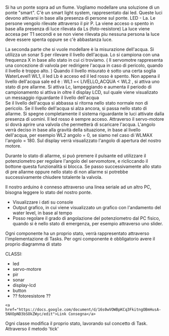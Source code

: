  Si ha un ponte sopra ad un fiume. Vogliamo modellare una soluzione di un ponte "smart".
  C'è un smart light system, rappresentato dai led. Queste luci devono attivarsi in base alla presenza di persone sul ponte. LED - La. 
  Le persone vengolo rilevate attraverso il pir P. La viene acceso o spento in base alla presenza di luce rilevata da Ls (foto-resistore)
  La luce viene accesa per T1 secondi e se non viene rilevata piu nessuna persona la luce deve essere spenta oppure se c'è abbastanza luce.


  La seconda parte che si vuole modellare è la misurazione dell'acqua. Si utilizza un sonar S per rilevare il livello dell'acqua. Lo si campiona con una frequenza X in base allo 
  stato in cui ci troviamo. 
  ( Il servomotre rappresenta una concezione di valvola per redirigere l'acqua in caso di pericolo, quando il livello è troppo alto. )
  Quando il livello misurato è sotto una certa soglia WaterLevel1 WL1, il led Lb è acceso ed il led rosso è spento.
  Non appena il livello dell'acqua sale ed è : WL1 =< LIVELLO_ACQUA < WL2 , si attiva uno stato di pre allarme. Si attiva Lc, lampeggiando e aumenta il periodo di campionamento 
  si attiva in oltre il display LCD, sul quale viene visualizato un messaggio riguardante il livello dell'acqua   
  Se il livello dell'acqua si abbassa si ritorna nello stato normale non di pericolo. Se il livello dell'acqua si alza ancora, si passa nello stato di allarme. Si spegne 
  completamente il sistema riguardante le luci attivate dalla presenza di uomini. Il led rosso è sempre acceso. 
  Attraverso il servo-motore si dovrà aprire una valvola che permetterà di scaricare l'acqua. L'angolo verrà deciso in base alla gravità della situazione, in base al 
  livello dell'acqua, per esempio WL2 angolo = 0, se siamo nel caso di WLMAX l'angolo = 180. Sul display verrà visualizzato l'angolo di apertura del nostro motore.

  Durante lo stato di allarme, si può premere il pulsante ed utilizzare il potenziometro per regolare l'angolo del servomotore, e ricliccando il bottone questa funzionalità si 
  blocca. Se passo successivamente allo stato di pre allarme oppure nello stato di non allarme si potrebbe successivamente chiudere totalente la valvola.


  Il nostro arduino è conneso attraverso una linea seriale ad un altro PC, bisogna leggere lo stato del nostro ponte.
  * Visualizzare i dati su console
  * Output grafico, in cui viene visualizzato un grafico con l'andamento del water level, in base al tempo
  * Posso regolare il grado di angolazione del potenziometro dal PC fisico, quando si è nello stato di emergenza, per esempio attraverso uno slider.


  Ogni componente ha un proprio stato, verrà rappresentato attraverso l'implementazione di Tasks. Per ogni componente è obbligatorio avere il proprio diagramma di stato
  
  
  
  CLASSI: 
   * led
   * servo-motore
   * pir
   * sonar 
   * display-lcd
   * button 
   * ?? fotoresistore ?? 

    <a href="https://docs.google.com/document/d/16s0wVOWBpKCq3FkitngOBmHusA-5NXOpND3bSOkZWyc/edit">Link Consegna</a>
  
  Ogni classe modifica il proprio stato, lavorando sul concetto di Task. Attraverso il metodo 'tick'
  
